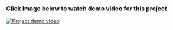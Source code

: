 ### Click image below to watch demo video for this project

[![Project demo video](
https://firebasestorage.googleapis.com/v0/b/githubcontent.appspot.com/o/play_image.jpg?alt=media&token=afb29bac-5238-4ea9-be11-1d44f33eff7d
)](https://firebasestorage.googleapis.com/v0/b/githubcontent.appspot.com/o/FoodOrderAppDemo.mp4?alt=media&token=bd0bc092-2c4c-44c7-a292-9ca38a556133)
